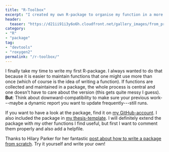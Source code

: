 ```yaml
---
title: "R-Toolbox"
excerpt: "I created my own R-package to organise my function in a more convenient manner. Feel free to use my toolbox as well."
header:
  teaser: "https://d21ii91i3y6o6h.cloudfront.net/gallery_images/from_proof/9298/large/1447173889/rstudio-hex-knitr-dot-psd.png"
category:
- "R"
- "package"
tag:
- "devtools"
- "roxygen2"
permalink: "/r-toolbox/"
---
```


I finally take my time to write my first R-package. I always wanted to do that because it is easier to maintain functions
that one might use more than once (which of course is the idea of writing a function). If functions are collected and maintained in
a package, the whole process is central and one doesn't have to care about the version (this gets quite messy I guess). **But**: Think
about downward-compatibility to make sure your previous work---maybe a dynamic report you want to update frequently---still runs.

If you want to have a look at the package, find it on [my GitHub-account](https://github.com/tinino/tinotools). I also included
the package in [my thesis-template](https://github.com/tinino/knitr-thesis-template). I will definitely extend the package with my other
functions I find useful, but first I want to comment them properly and also add a helpfile.

Thanks to Hilary Parker for her fantastic [post about how to write a package from scratch](https://hilaryparker.com/2014/04/29/writing-an-r-package-from-scratch/). Try it yourself and write your own!
